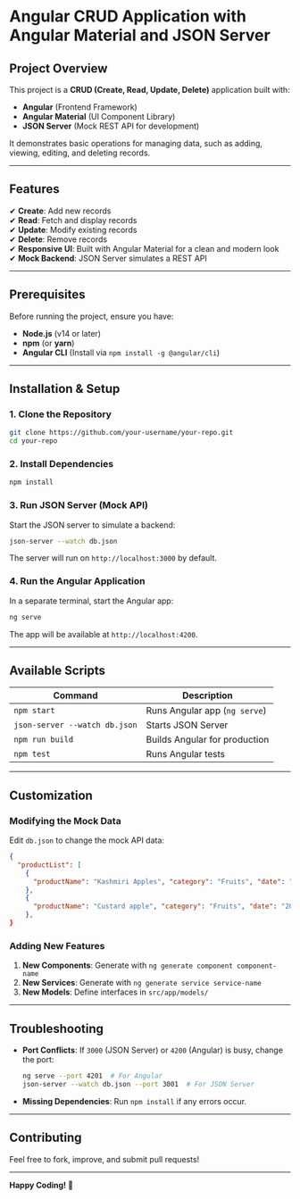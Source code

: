 # **Angular CRUD Application with Angular Material and JSON Server**  

## **Project Overview**  
This project is a **CRUD (Create, Read, Update, Delete)** application built with:  
- **Angular** (Frontend Framework)  
- **Angular Material** (UI Component Library)  
- **JSON Server** (Mock REST API for development)  

It demonstrates basic operations for managing data, such as adding, viewing, editing, and deleting records.

---

## **Features**  
✔ **Create**: Add new records  
✔ **Read**: Fetch and display records  
✔ **Update**: Modify existing records  
✔ **Delete**: Remove records  
✔ **Responsive UI**: Built with Angular Material for a clean and modern look  
✔ **Mock Backend**: JSON Server simulates a REST API  

---

## **Prerequisites**  
Before running the project, ensure you have:  
- **Node.js** (v14 or later)  
- **npm** (or **yarn**)  
- **Angular CLI** (Install via `npm install -g @angular/cli`)  

---

## **Installation & Setup**  

### **1. Clone the Repository**  
```bash
git clone https://github.com/your-username/your-repo.git
cd your-repo
```

### **2. Install Dependencies**  
```bash
npm install
```

### **3. Run JSON Server (Mock API)**  
Start the JSON server to simulate a backend:  
```bash
json-server --watch db.json
```
The server will run on `http://localhost:3000` by default.  

### **4. Run the Angular Application**  
In a separate terminal, start the Angular app:  
```bash
ng serve
```
The app will be available at `http://localhost:4200`.  

---

## **Available Scripts**  
| Command | Description |
|---------|-------------|
| `npm start` | Runs Angular app (`ng serve`) |
| `json-server --watch db.json` | Starts JSON Server |
| `npm run build` | Builds Angular for production |
| `npm test` | Runs Angular tests |

---

## **Customization**  
### **Modifying the Mock Data**  
Edit `db.json` to change the mock API data:  
```json
{
  "productList": [
    {
      "productName": "Kashmiri Apples", "category": "Fruits", "date": "2025-03-19T18:30:00.000Z", "freshness": "Second Hand", "price": 900, "comment": "Exclusive apples from kashmir.", "id": "eb28"
    },
    {
      "productName": "Custard apple", "category": "Fruits", "date": "2025-04-17T18:30:00.000Z", "freshness": "Brand New", "price": 69, "comment": "Garmi ka dushman, Sardi ka dost !!!", "id": "9e35"
    },
}
```

### **Adding New Features**  
1. **New Components**: Generate with `ng generate component component-name`  
2. **New Services**: Generate with `ng generate service service-name`  
3. **New Models**: Define interfaces in `src/app/models/`  

---

## **Troubleshooting**  
- **Port Conflicts**: If `3000` (JSON Server) or `4200` (Angular) is busy, change the port:  
  ```bash
  ng serve --port 4201  # For Angular
  json-server --watch db.json --port 3001  # For JSON Server
  ```
- **Missing Dependencies**: Run `npm install` if any errors occur.  

---

## **Contributing**  
Feel free to fork, improve, and submit pull requests!  

---

**Happy Coding! 🚀**
